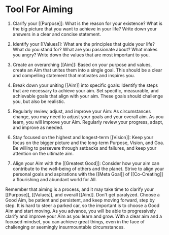 # Tool For Aiming

1.  Clarify your [[Purpose]]: What is the reason for your existence? What is the big picture that you want to achieve in your life? Write down your answers in a clear and concise statement.
    
2.  Identify your [[Values]]: What are the principles that guide your life? What do you stand for? What are you passionate about? What makes you angry? Write down the values that are most important to you.
    
3.  Create an overarching [[Aim]]: Based on your purpose and values, create an Aim that unites them into a single goal. This should be a clear and compelling statement that motivates and inspires you. 
    
4.  Break down your uniting [[Aim]] into specific goals: Identify the steps that are necessary to achieve your aim. Set specific, measurable, and achievable goals that align with your aim. These goals should challenge you, but also be realistic.
    
5.  Regularly review, adjust, and improve your Aim: As circumstances change, you may need to adjust your goals and your overall aim. As you learn, you will improve your Aim. Regularly review your progress, adapt, and improve as needed.
    
6.  Stay focused on the highest and longest-term [[Vision]]: Keep your focus on the bigger picture and the long-term Purpose, Vision, and Goa. Be willing to persevere through setbacks and failures, and keep your attention on the ultimate aim.
    
7.  Align your Aim with the [[Greatest Good]]: Consider how your aim can contribute to the well-being of others and the planet. Strive to align your personal goals and aspirations with the [[Meta Goal]] of [[Co-Creating]] a flourishing and abundant world for All. 

Remember that aiming is a process, and it may take time to clarify your [[Purpose]], [[Values]], and overall [[Aim]]. Don't get paralyzed. Choose a Good Aim, be patient and persistent, and keep moving forward, step by step. It is hard to steer a parked car, so the important is to choose a Good Aim and start moving. As you advance, you will be able to progressively clarify and improve your Aim as you learn and grow. With a clear aim and a focused mindset, you can achieve great things, even in the face of challenging or seemingly insurmountable circumstances.